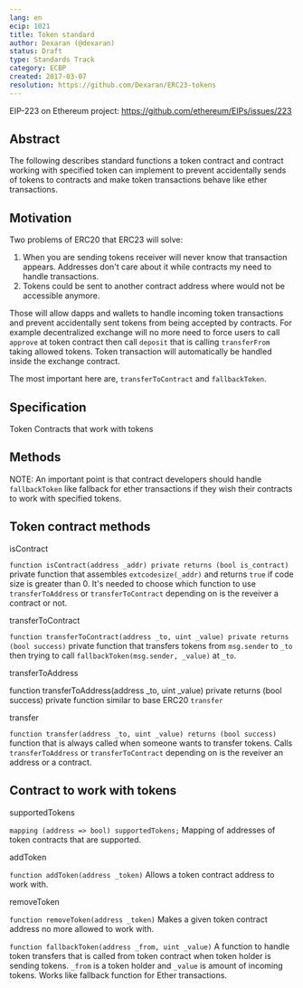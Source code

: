```yaml
---
lang: en
ecip: 1021
title: Token standard
author: Dexaran (@dexaran)
status: Draft
type: Standards Track
category: ECBP
created: 2017-03-07
resolution: https://github.com/Dexaran/ERC23-tokens
---
```

    
EIP-223 on Ethereum project: https://github.com/ethereum/EIPs/issues/223
   
## Abstract

The following describes standard functions a token contract and contract working with specified token can implement to prevent accidentally sends of tokens to contracts and make token transactions behave like ether transactions.

## Motivation

Two problems of ERC20 that ERC23 will solve: 
1. When you are sending tokens receiver will never know that transaction appears. Addresses don't care about it while contracts my need to handle transactions.
2. Tokens could be sent to another contract address where would not be accessible anymore.

Those will allow dapps and wallets to handle incoming token transactions and prevent accidentally sent tokens from being accepted by contracts.
For example decentralized exchange will no more need to force users to call `approve` at token contract then call `deposit` that is calling `transferFrom` taking allowed tokens. Token transaction will automatically be handled inside the exchange contract.

The most important here are, `transferToContract` and `fallbackToken`.

## Specification

Token
Contracts that work with tokens

## Methods

NOTE: An important point is that contract developers should handle `fallbackToken` like fallback for ether transactions if they wish their contracts to work with specified tokens.

## Token contract methods
isContract

`function isContract(address _addr) private returns (bool is_contract)`
private function that assembles `extcodesize(_addr)` and returns `true` if code size is greater than 0. It's needed to choose which function to use `transferToAddress` or `transferToContract` depending on is the reveiver a contract or not.

transferToContract

`function transferToContract(address _to, uint _value) private returns (bool success)`
private function that transfers tokens from `msg.sender` to `_to` then trying to call `fallbackToken(msg.sender, _value)` at `_to`.

transferToAddress

function transferToAddress(address _to, uint _value) private returns (bool success)
private function similar to base ERC20 `transfer`

transfer

`function transfer(address _to, uint _value) returns (bool success)`
function that is always called when someone wants to transfer tokens. Calls `transferToAddress` or `transferToContract` depending on is the reveiver an address or a contract.

## Contract to work with tokens

supportedTokens

`mapping (address => bool) supportedTokens;`
Mapping of addresses of token contracts that are supported.

addToken

`function addToken(address _token)`
Allows a token contract address to work with.

removeToken

`function removeToken(address _token)`
Makes a given token contract address no more allowed to work with.

`function fallbackToken(address _from, uint _value)`
A function to handle token transfers that is called from token contract when token holder is sending tokens. `_from` is a token holder and `_value` is amount of incoming tokens. Works like fallback function for Ether transactions.
